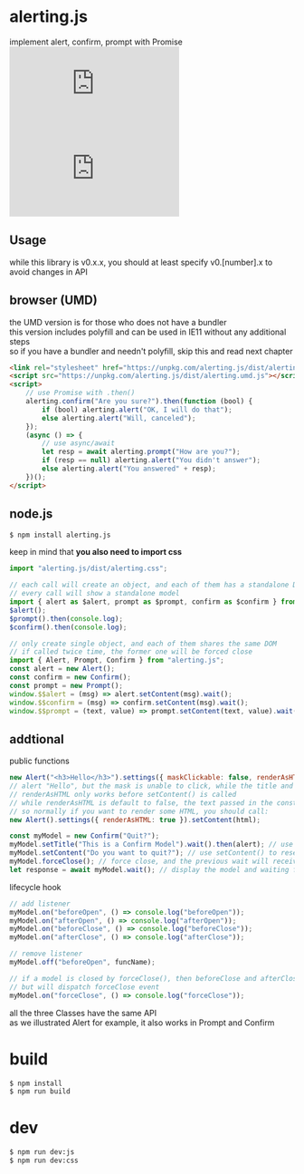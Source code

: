 # alerting.js

implement alert, confirm, prompt with Promise  
[![](https://img.shields.io/npm/v/alerting.js)](https://www.npmjs.com/package/alerting.js)
[![](https://badgen.net/packagephobia/install/alerting.js)](https://packagephobia.com/result?p=alerting.js)

## Usage

while this library is v0.x.x, you should at least specify v0.[number].x to avoid changes in API

## browser (UMD)

the UMD version is for those who does not have a bundler  
this version includes polyfill and can be used in IE11 without any additional steps  
so if you have a bundler and needn't polyfill, skip this and read next chapter


```html
<link rel="stylesheet" href="https://unpkg.com/alerting.js/dist/alerting.css" />
<script src="https://unpkg.com/alerting.js/dist/alerting.umd.js"></script>
<script>
    // use Promise with .then()
    alerting.confirm("Are you sure?").then(function (bool) {
        if (bool) alerting.alert("OK, I will do that");
        else alerting.alert("Will, canceled");
    });
    (async () => {
        // use async/await
        let resp = await alerting.prompt("How are you?");
        if (resp == null) alerting.alert("You didn't answer");
        else alerting.alert("You answered" + resp);
    })();
</script>
```

## node.js

```sh
$ npm install alerting.js
```

keep in mind that **you also need to import css**

```js
import "alerting.js/dist/alerting.css";
```

```js
// each call will create an object, and each of them has a standalone DOM
// every call will show a standalone model
import { alert as $alert, prompt as $prompt, confirm as $confirm } from "alerting.js";
$alert();
$prompt().then(console.log);
$confirm().then(console.log);

// only create single object, and each of them shares the same DOM
// if called twice time, the former one will be forced close
import { Alert, Prompt, Confirm } from "alerting.js";
const alert = new Alert();
const confirm = new Confirm();
const prompt = new Prompt();
window.$$alert = (msg) => alert.setContent(msg).wait();
window.$$confirm = (msg) => confirm.setContent(msg).wait();
window.$$prompt = (text, value) => prompt.setContent(text, value).wait();
```

## addtional

public functions

```js
new Alert("<h3>Hello</h3>").settings({ maskClickable: false, renderAsHTML: true }).wait();
// alert "Hello", but the mask is unable to click, while the title and content will be rendered as HTML
// renderAsHTML only works before setContent() is called
// while renderAsHTML is default to false, the text passed in the constructor will be rendered as textNode
// so normally if you want to render some HTML, you should call:
new Alert().settings({ renderAsHTML: true }).setContent(html);

const myModel = new Confirm("Quit?");
myModel.setTitle("This is a Confirm Model").wait().then(alert); // use setTitle() to overwrite default title
myModel.setContent("Do you want to quit?"); // use setContent() to reset the message, return this
myModel.forceClose(); // force close, and the previous wait will receive default value instantly
let response = await myModel.wait(); // display the model and waiting for response
```

lifecycle hook

```js
// add listener
myModel.on("beforeOpen", () => console.log("beforeOpen"));
myModel.on("afterOpen", () => console.log("afterOpen"));
myModel.on("beforeClose", () => console.log("beforeClose"));
myModel.on("afterClose", () => console.log("afterClose"));

// remove listener
myModel.off("beforeOpen", funcName);

// if a model is closed by forceClose(), then beforeClose and afterClose will not be dispatched
// but will dispatch forceClose event
myModel.on("forceClose", () => console.log("forceClose"));
```

all the three Classes have the same API  
as we illustrated Alert for example, it also works in Prompt and Confirm

# build

```bash
$ npm install
$ npm run build
```

# dev

```bash
$ npm run dev:js
$ npm run dev:css
```

